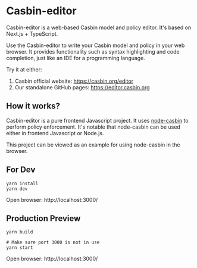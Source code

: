 # Casbin-editor

Casbin-editor is a web-based Casbin model and policy editor. It's based on Next.js + TypeScript.

Use the Casbin-editor to write your Casbin model and policy in your web browser.
It provides functionality such as syntax highlighting and code completion, just like an IDE for a programming language.

Try it at either:

1. Casbin official website: https://casbin.org/editor
2. Our standalone GitHub pages: https://editor.casbin.org

## How it works?

Casbin-editor is a pure frontend Javascript project. It uses [node-casbin](https://github.com/casbin/node-casbin) to perform policy enforcement. It's notable that node-casbin can be used either in frontend Javascript or Node.js.

This project can be viewed as an example for using node-casbin in the browser.

## For Dev

```shell
yarn install
yarn dev
```

Open browser: http://localhost:3000/

## Production Preview


```shell
yarn build

# Make sure port 3000 is not in use
yarn start
```

Open browser: http://localhost:3000/
